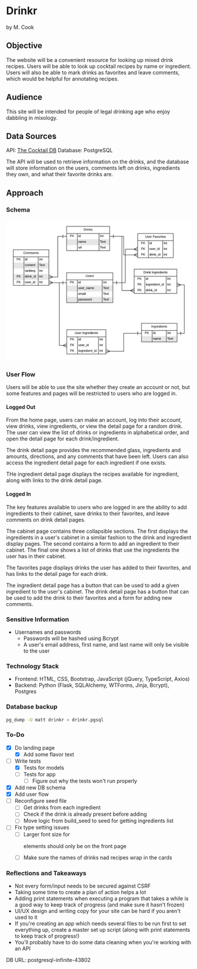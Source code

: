 # Drinkr

by M. Cook

## Objective

The website will be a convenient resource for looking up mixed drink recipes.  Users will be able to look up cocktail recipes by name or ingredient.  Users will also be able to mark drinks as favorites and leave comments, which would be helpful for annotating recipes.

## Audience

This site will be intended for people of legal drinking age who enjoy dabbling in mixology.

## Data Sources

API: [The Cocktail DB](https://www.thecocktaildb.com/api.php)
Database: PostgreSQL

The API will be used to retrieve information on the drinks, and the database will store information on the users, comments left on drinks, ingredients they own, and what their favorite drinks are.

## Approach

### Schema

![Database schema for Drinkr](static/images/db_schema.png "Schema")

### User Flow

Users will be able to use the site whether they create an account or not, but some features and pages will be restricted to users who are logged in.  

#### Logged Out

From the home page, users can make an account, log into their account, view drinks, view ingredients, or view the detail page for a random drink.  The user can view the list of drinks or ingredients in alphabetical order, and open the detail page for each drink/ingredient.

The drink detail page provides the recommended glass, ingredients and amounts, directions, and any comments that have been left.  Users can also access the ingredient detail page for each ingredient if one exists.

THe ingredient detail page displays the recipes available for ingredient, along with links to the drink detail page.

#### Logged In

The key features available to users who are logged in are the ability to add ingredients to their cabinet, save drinks to their favorites, and leave comments on drink detail pages.

The cabinet page contains three collapsible sections.  The first displays the ingredients in a user's cabinet in a similar fashion to the drink and ingredient display pages.  The second contains a form to add an ingredient to their cabinet.  The final one shows a list of drinks that use the ingredients the user has in their cabinet.

The favorites page displays drinks the user has added to their favorites, and has links to the detail page for each drink.

The ingredient detail page has a button that can be used to add a given ingredient to the user's cabinet.  The drink detail page has a button that can be used to add the drink to their favorites and a form for adding new comments.

### Sensitive Information

- Usernames and passwords
  - Passwords will be hashed using Bcrypt
  - A user's email address, first name, and last name will only be visible to the user

### Technology Stack

- Frontend: HTML, CSS, Bootstrap, JavaScript (jQuery, TypeScript, Axios)
- Backend: Python (Flask, SQLAlchemy, WTForms, Jinja, Bcrypt), Postgres

### Database backup

```bash
pg_dump -U matt drinkr > drinkr.pgsql
```

### To-Do

- [x] Do landing page
  - [x] Add some flavor text
- [ ] Write tests
  - [x] Tests for models
  - [ ] Tests for app
    - [ ] Figure out why the tests won't run properly
- [x] Add new DB schema
- [x] Add user flow
- [ ] Reconfigure seed file
  - [ ] Get drinks from each ingredient
  - [ ] Check if the drink is already present before adding
  - [ ] Move logic from build_seed to seed for getting ingredients list
- [ ] Fix type setting issues
  - [ ] Larger font size for <p> elements should only be on the front page
  - [ ] Make sure the names of drinks nad recipes wrap in the cards

### Reflections and Takeaways

- Not every form/input needs to be secured against CSRF
- Taking some time to create a plan of action helps a lot
- Adding print statements when executing a program that takes a while is a good way to keep track of progress (and make sure it hasn't frozen)
- UI/UX design and writing copy for your site can be hard if you aren't used to it
- If you're creating an app which needs several files to be run first to set everything up, create a master set up script (along with print statements to keep track of progress!)
- You'll probably have to do some data cleaning when you're working with an API

DB URL: postgresql-infinite-43802